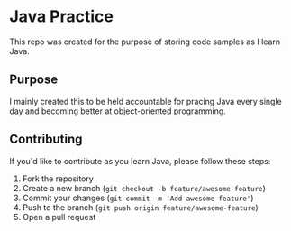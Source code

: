 # Java Practice

This repo was created for the purpose of storing code samples as I learn Java.

## Purpose

I mainly created this to be held accountable for pracing Java every single day and becoming better at object-oriented programming.

## Contributing

If you'd like to contribute as you learn Java, please follow these steps:

1. Fork the repository
2. Create a new branch (`git checkout -b feature/awesome-feature`)
3. Commit your changes (`git commit -m 'Add awesome feature'`)
4. Push to the branch (`git push origin feature/awesome-feature`)
5. Open a pull request
